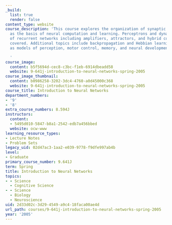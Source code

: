 ```yaml
---
_build:
  list: true
  render: false
content_type: website
course_description: 'This course explores the organization of synaptic connectivity
  as the basis of neural computation and learning. Perceptrons and dynamical theories
  of recurrent networks including amplifiers, attractors, and hybrid computation are
  covered. Additional topics include backpropagation and Hebbian learning, as well
  as models of perception, motor control, memory, and neural development.

  '
course_image:
  content: b5f5694d-cec8-c3bc-f1eb-6914dbeadd58
  website: 9-641j-introduction-to-neural-networks-spring-2005
course_image_thumbnail:
  content: b0986258-3202-3dc4-4760-a0d45000c368
  website: 9-641j-introduction-to-neural-networks-spring-2005
course_title: Introduction to Neural Networks
department_numbers:
- '9'
- '8'
extra_course_numbers: 8.594J
instructors:
  content:
  - 5495d010-5847-b8a1-2542-edb7a456bbed
  website: ocw-www
learning_resource_types:
- Lecture Notes
- Problem Sets
legacy_uid: 02d47ac3-1aa2-e039-9778-f9dfe997ab4b
level:
- Graduate
primary_course_number: 9.641J
term: Spring
title: Introduction to Neural Networks
topics:
- - Science
  - Cognitive Science
- - Science
  - Biology
  - Neuroscience
uid: 2d33d02c-3d29-4549-a9c4-18faca00ae4d
url_path: courses/9-641j-introduction-to-neural-networks-spring-2005
year: '2005'
---
```

